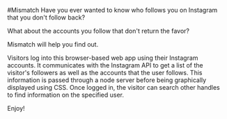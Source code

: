#Mismatch
Have you ever wanted to know who follows you on Instagram that you don't follow back?

What about the accounts you follow that don't return the favor?

Mismatch will help you find out.

Visitors log into this browser-based web app using their Instagram accounts. It communicates with the Instagram API to get a list of the visitor's followers as well as the accounts that the user follows. This information is passed through a node server before being graphically displayed using CSS. Once logged in, the visitor can search other handles to find information on the specified user.


Enjoy!
